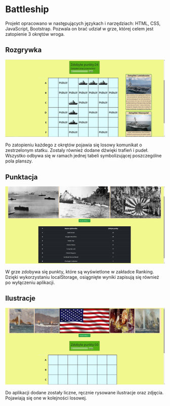 # Battleship

Projekt opracowano w następujących językach i narzędziach: HTML, CSS, JavaScript, Bootstrap. Pozwala on brać udział w grze, której celem jest zatopienie 3 okrętów wroga. 

## Rozgrywka

![](/Readme/1.png)

Po zatopieniu każdego z okrętów pojawia się losowy komunikat o zestrzelonym statku. Zostaly również dodane dźwięki trafień i pudeł. Wszystko odbywa się w ramach jednej tabeli symbolizującej poszczególne pola planszy.

## Punktacja

![](/Readme/2.png)

W grze zdobywa się punkty, które są wyświetlone w zakładce Ranking. Dzięki wykorzystaniu localStorage, osiągnięte wyniki zapisują się również po wyłączeniu aplikacji. 

## Ilustracje

![](/Readme/3.png)

Do aplikacji dodane zostały liczne, ręcznie rysowane ilustracje oraz zdjęcia. Pojawiają się one w kolejności losowej. 

